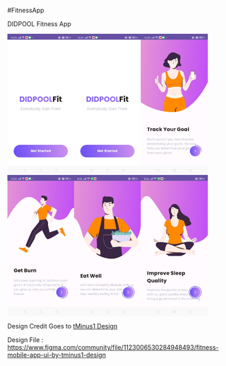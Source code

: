 #FitnessApp

DIDPOOL Fitness App

<div style="display:flex;">
  <img alt="App image" src="screenshots/01_welcome.jpg" width="30%">
  <img alt="App image" src="screenshots/01_welcome.jpg" width="30%">
  <img alt="App image" src="screenshots/03_Onboarding.jpg" width="30%">
</div>

<div style="display:flex;">
<img alt="App image" src="screenshots/04_Onboarding.jpg" width="30%">
<img alt="App image" src="screenshots/05_Onboarding.jpg" width="30%">
<img alt="App image" src="screenshots/06_Onboarding.jpg" width="30%">
</div>


Design Credit Goes to <a href="https://www.figma.com/@tminus1design">tMinus1 Design</a>

Design File : https://www.figma.com/community/file/1123006530284948493/fitness-mobile-app-ui-by-tminus1-design
